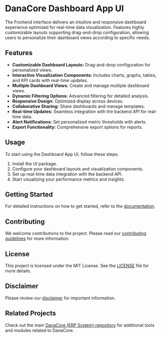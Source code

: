 # DanaCore Dashboard App UI

The Frontend interface delivers an intuitive and responsive dashboard experience optimized for real-time data visualization. Features highly customizable layouts supporting drag-and-drop configuration, allowing users to personalize their dashboard views according to specific needs.

## Features

- **Customizable Dashboard Layouts:** Drag-and-drop configuration for personalized views.
- **Interactive Visualization Components:** Includes charts, graphs, tables, and KPI cards with real-time updates.
- **Multiple Dashboard Views:** Create and manage multiple dashboard views.
- **Dynamic Filtering Options:** Advanced filtering for detailed analysis.
- **Responsive Design:** Optimized display across devices.
- **Collaborative Sharing:** Share dashboards and manage templates.
- **Real-time Updates:** Seamless integration with the backend API for real-time data.
- **Alert Notifications:** Set personalized metric thresholds with alerts.
- **Export Functionality:** Comprehensive export options for reports.

## Usage

To start using the Dashboard App UI, follow these steps:
1. Install the UI package.
2. Configure your dashboard layouts and visualization components.
3. Set up real-time data integration with the backend API.
4. Start visualizing your performance metrics and insights.

## Getting Started

For detailed instructions on how to get started, refer to the [documentation](https://github.com/navedrasul/danacore-dashboard-ui).

## Contributing

We welcome contributions to the project. Please read our [contributing guidelines](https://github.com/navedrasul/danacore-dashboard-ui/blob/main/CONTRIBUTING.md) for more information.

## License

This project is licensed under the MIT License. See the [LICENSE](https://github.com/navedrasul/danacore-dashboard-ui/blob/main/LICENSE) file for more details.

## Disclaimer

Please review our [disclaimer](https://github.com/navedrasul/danacore-dashboard-ui/blob/main/DISCLAIMER.md) for important information.

## Related Projects

Check out the main [DanaCore (ERP System) repository](https://github.com/navedrasul/DanaCore) for additional tools and modules related to DanaCore.
